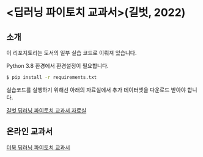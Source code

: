 # <딥러닝 파이토치 교과서>(길벗, 2022)

## 소개

이 리포지토리는 도서의 일부 실습 코드로 이뤄져 있습니다.

Python 3.8 환경에서 환경설정이 필요합니다.

```bash
$ pip install -r requirements.txt
```

실습코드를 실행하기 위해선 아래의 자료실에서 추가 데이터셋을 다운로드 받아야 합니다.

[길벗 딥러닝 파이토치 교과서 자료실](https://www.gilbut.co.kr/book/view?bookcode=BN003345#bookData)

## 온라인 교과서

[더북 딥러닝 파이토치 교과서](https://thebook.io/080289/)
